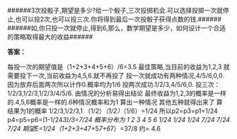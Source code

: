 ######3次投骰子,期望是多少?给一个骰子,三次投掷机会.可以选择投掷一次就停止,也可以投2次,也可以投三次.你将得到最后一次投骰子获得点数的钱.######
######如,你只投一次就停止,得到6,那么，数学期望是多少，如何设计一个合适的策略取得最大的收益######

__答案：__

每投一次的期望值是（1+2+3+4+5+6）/6=3.5
最佳策略,当目前的收益为1,2,3 就需要投下一次,当前收益为4,5,6.就不再投了
投一次就成功有两种情况,4/5/6,0,0.因为放弃后面两次所以计作0.概率均为1/6
投两次成功.1/2/3,4/5/6,0.
投三次：1/2/3,1/2/3,1/2/3/4/5/6.
由情况的分析易得出结论 最终收益为1,2,3的概率是一样的.4,5,6概率是一样的.6种情况概率和为1
算出一种情况 其他五种就得出来了
算 结果为1的概率 1/2/3,1/2/3,1
（1/2）*（1/2）*（1/6）=1/24
所以p2=p3=p1=1/24
p4=p5=p6=(1-1/24*3)/3=7/24
概率分布为
1 2 3 4 5 6
1/24 1/24 1/24 7/24 7/24 7/24
期望E=1/24（1+2+3+4*7+5*7+6*7）=37/8 约= 4.6
